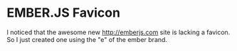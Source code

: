 EMBER.JS Favicon
==============

I noticed that the awesome new http://emberjs.com site is lacking a favicon. So I just created one using the "e" of the ember brand.
